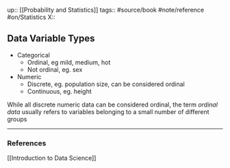 up::  [[Probability and Statistics]]
tags:: #source/book #note/reference #on/Statistics 
X:: 

## Data Variable Types

- Categorical
	- Ordinal, eg mild, medium, hot
	- Not ordinal, eg. sex
- Numeric
	- Discrete, eg. population size, can be considered ordinal
	- Continuous, eg. height

While all discrete numeric data can be considered ordinal, the term _ordinal data_ usually refers to variables belonging to a small number of different groups

---
### References

[[Introduction to Data Science]]



